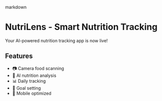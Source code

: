 markdown
# NutriLens - Smart Nutrition Tracking

Your AI-powered nutrition tracking app is now live! 

## Features
- 📷 Camera food scanning
- 🥗 AI nutrition analysis  
- 📊 Daily tracking
- 🎯 Goal setting
- 📱 Mobile optimized
